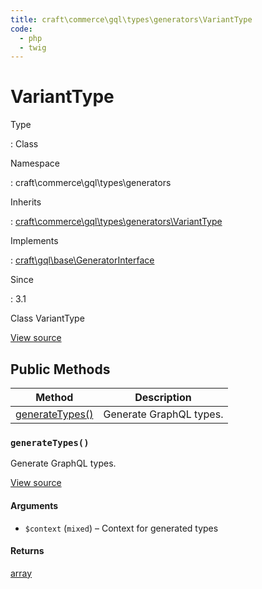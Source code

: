 ```yaml
---
title: craft\commerce\gql\types\generators\VariantType
code:
  - php
  - twig
---
```


# VariantType

Type

:   Class

Namespace

:   craft\commerce\gql\types\generators

Inherits

:   [craft\commerce\gql\types\generators\VariantType](craft-commerce-gql-types-generators-varianttype.md)

Implements

:   [craft\gql\base\GeneratorInterface](https://docs.craftcms.com/api/v3/craft-gql-base-generatorinterface.html)

Since

:   3.1



Class VariantType





[View source](https://github.com/craftcms/commerce/blob/master/src/gql/types/generators/VariantType.php)






## Public Methods

| Method                                                                                     | Description
| ------------------------------------------------------------------------------------------ | -----------------------
| [generateTypes()](craft-commerce-gql-types-generators-varianttype.md#method-generatetypes) | Generate GraphQL types.

### `generateTypes()`





Generate GraphQL types.








[View source](https://github.com/craftcms/commerce/blob/master/src/gql/types/generators/VariantType.php#L31-L66)


#### Arguments

- `$context` (`mixed`) – Context for generated types

#### Returns

[array](http://php.net/language.types.array)










